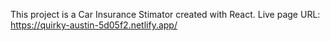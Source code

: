This project is a Car Insurance Stimator created with React.
Live page URL: https://quirky-austin-5d05f2.netlify.app/
